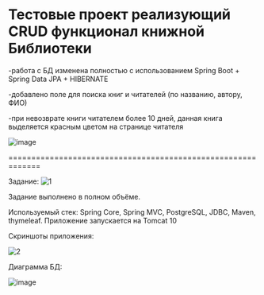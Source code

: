 <h1 class="heading-element" dir="auto">Тестовые проект реализующий CRUD функционал книжной Библиотеки</h1>


-работа с БД изменена полностью с использованием Spring Boot + Spring Data JPA + HIBERNATE

-добавлено поле для поиска книг и читателей (по названию, автору, ФИО)

-при невозврате книги читателем более 10 дней, данная книга выделяется красным цветом на странице читателя

![image](https://github.com/Virgusman/LibraryWeb/assets/113599394/fd314f2d-fdeb-4fb2-948d-293d48037f62)


=============================================================

Задание:
![1](https://github.com/Virgusman/LibraryWeb/assets/113599394/3ffeb374-46c0-44b5-8c71-72ea50e9c38b)

Задание выполнено в полном объёме.

Используемый стек: Spring Core, Spring MVC, PostgreSQL, JDBC, Maven, thymeleaf. 
Приложение запускается на Tomcat 10

Скриншоты приложения:


![2](https://github.com/Virgusman/LibraryWeb/assets/113599394/a88c9f1e-9c76-40fb-8460-03ecefa68097)



Диаграмма БД:


![image](https://github.com/Virgusman/LibraryWeb/assets/113599394/2fbc15e0-a4a3-49a1-8bb6-b3866ecdce64)

